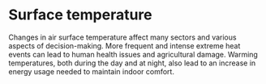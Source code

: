 # Surface temperature

Changes in air surface temperature affect many sectors and various aspects of decision-making.  More frequent and intense extreme heat events can lead to human health issues and agricultural damage. Warming temperatures, both during the day and at night, also lead to an increase in energy usage needed to maintain indoor comfort. 